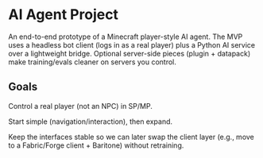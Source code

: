 # AI Agent Project

An end-to-end prototype of a Minecraft player-style AI agent. The MVP uses a headless bot client (logs in as a real player) plus a Python AI service over a lightweight bridge. Optional server-side pieces (plugin + datapack) make training/evals cleaner on servers you control.

## Goals

Control a real player (not an NPC) in SP/MP.

Start simple (navigation/interaction), then expand.

Keep the interfaces stable so we can later swap the client layer (e.g., move to a Fabric/Forge client + Baritone) without retraining.

